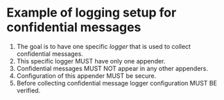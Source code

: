 # Example of logging setup for confidential messages

1. The goal is to have one specific *logger* that is used to collect confidential messages.
2. This specific logger MUST have only one appender.
3. Confidential messages MUST NOT appear in any other appenders.
4. Configuration of this appender MUST be secure.
5. Before collecting confidential message logger configuration MUST BE verified.
